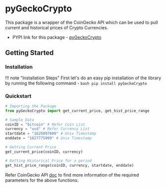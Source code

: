 # pyGeckoCrypto

This package is a wrapper of the CoinGecko API which can be used to pull current and historical prices of Crypto Currencies.

- PYPI link for this package - [pyGeckoCrypto](https://pypi.org/project/pyGeckoCrypto)

## Getting Started

### Installation

!!! note "Installation Steps"
    First let's do an easy pip installation of the library by running the following command -
    ```bash
    pip install pyGeckoCrypto
    ```


### Quickstart

```python
# Importing the Package
from pyGeckoCrypto import get_current_price, get_hist_price_range

# Sample Data
coinID = "bitcoin" # Refer Coin List
currency = "usd" # Refer Currency List
startdate = "1625097600" # Unix Timestamp
enddate = "1627775999" # Unix Timestamp

# Getting Current Price
get_current_price(coinID, currency)

# Getting Historical Price for a period
get_hist_price_range(coinID, currency, startdate, enddate)
```
Refer CoinGecko API [doc](https://www.coingecko.com/en/api/documentation) to find more information of the required parameters for the above functions.